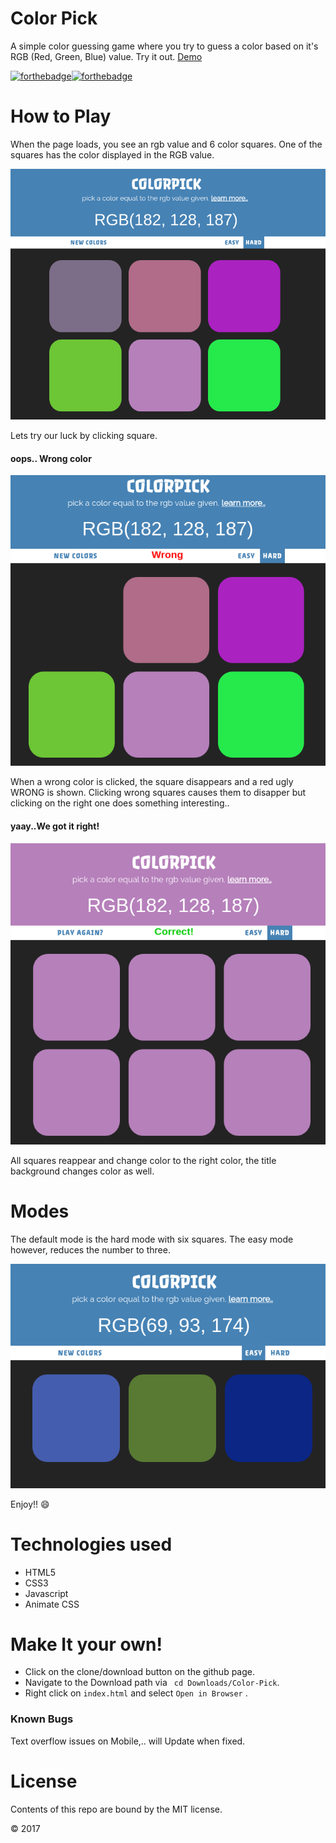 # Color Pick
A simple color guessing game where you try to guess a color based on it's RGB (Red, Green, Blue) value.
Try it out. [Demo](https://samwelkinuthia.github.io/Color-Pick/)

[![forthebadge](http://forthebadge.com/images/badges/uses-js.svg)](http://forthebadge.com)[![forthebadge](http://forthebadge.com/images/badges/makes-people-smile.svg)](http://forthebadge.com)

# How to Play

When the page loads, you see an rgb value and 6 color squares. One of the squares has the color displayed in the RGB value.

![Landing](img/landing.png)

Lets try our luck by clicking square.

#### oops.. Wrong color

![wrong](img/wrong.png)

When a wrong color is clicked, the square disappears and a red ugly WRONG is shown.
Clicking wrong squares causes them to disapper but clicking on the right one does something interesting..

#### yaay..We got it right!

![correct](img/correct.png)

All squares reappear and change color to the right color, the title background changes color as well.

# Modes

The default mode is the hard mode with six squares. The easy mode however, reduces the number to three.

![easy](img/easy.png)

Enjoy!! :smile:

# Technologies used
* HTML5
* CSS3
* Javascript
* Animate CSS

# Make It your own!
* Click on the clone/download button on the github page.
* Navigate to the Download path via ``` cd Downloads/Color-Pick```.
* Right click on  ``` index.html ``` and select ```Open in Browser``` .

### Known Bugs
Text overflow issues on Mobile,.. will Update when fixed.

# License
Contents of this repo are bound by the MIT license.

&copy; 2017
